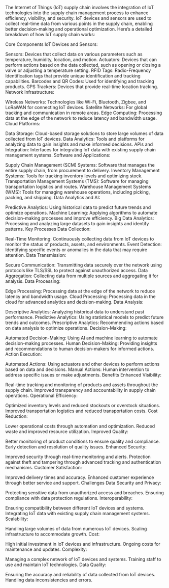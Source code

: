  The Internet of Things (IoT) supply chain involves the integration of IoT technologies into the supply chain management process to enhance efficiency, visibility, and security. IoT devices and sensors are used to collect real-time data from various points in the supply chain, enabling better decision-making and operational optimization. Here’s a detailed breakdown of how IoT supply chain works:

Core Components
IoT Devices and Sensors:

Sensors: Devices that collect data on various parameters such as temperature, humidity, location, and motion.
Actuators: Devices that can perform actions based on the data collected, such as opening or closing a valve or adjusting a temperature setting.
RFID Tags: Radio-Frequency Identification tags that provide unique identification and tracking capabilities.
Barcodes and QR Codes: Used for identifying and tracking products.
GPS Trackers: Devices that provide real-time location tracking.
Network Infrastructure:

Wireless Networks: Technologies like Wi-Fi, Bluetooth, Zigbee, and LoRaWAN for connecting IoT devices.
Satellite Networks: For global tracking and communication in remote areas.
Edge Computing: Processing data at the edge of the network to reduce latency and bandwidth usage.
Cloud Platforms:

Data Storage: Cloud-based storage solutions to store large volumes of data collected from IoT devices.
Data Analytics: Tools and platforms for analyzing data to gain insights and make informed decisions.
APIs and Integration: Interfaces for integrating IoT data with existing supply chain management systems.
Software and Applications:

Supply Chain Management (SCM) Systems: Software that manages the entire supply chain, from procurement to delivery.
Inventory Management Systems: Tools for tracking inventory levels and optimizing stock.
Transportation Management Systems (TMS): Software for managing transportation logistics and routes.
Warehouse Management Systems (WMS): Tools for managing warehouse operations, including picking, packing, and shipping.
Data Analytics and AI:

Predictive Analytics: Using historical data to predict future trends and optimize operations.
Machine Learning: Applying algorithms to automate decision-making processes and improve efficiency.
Big Data Analytics: Processing and analyzing large datasets to gain insights and identify patterns.
Key Processes
Data Collection:

Real-Time Monitoring: Continuously collecting data from IoT devices to monitor the status of products, assets, and environments.
Event Detection: Identifying specific events or anomalies in the data that may require attention.
Data Transmission:

Secure Communication: Transmitting data securely over the network using protocols like TLS/SSL to protect against unauthorized access.
Data Aggregation: Collecting data from multiple sources and aggregating it for analysis.
Data Processing:

Edge Processing: Processing data at the edge of the network to reduce latency and bandwidth usage.
Cloud Processing: Processing data in the cloud for advanced analytics and decision-making.
Data Analysis:

Descriptive Analytics: Analyzing historical data to understand past performance.
Predictive Analytics: Using statistical models to predict future trends and outcomes.
Prescriptive Analytics: Recommending actions based on data analysis to optimize operations.
Decision-Making:

Automated Decision-Making: Using AI and machine learning to automate decision-making processes.
Human Decision-Making: Providing insights and recommendations to human decision-makers for informed actions.
Action Execution:

Automated Actions: Using actuators and other devices to perform actions based on data and decisions.
Manual Actions: Human intervention to address specific issues or make adjustments.
Benefits
Enhanced Visibility:

Real-time tracking and monitoring of products and assets throughout the supply chain.
Improved transparency and accountability in supply chain operations.
Operational Efficiency:

Optimized inventory levels and reduced stockouts or overstock situations.
Improved transportation logistics and reduced transportation costs.
Cost Reduction:

Lower operational costs through automation and optimization.
Reduced waste and improved resource utilization.
Improved Quality:

Better monitoring of product conditions to ensure quality and compliance.
Early detection and resolution of quality issues.
Enhanced Security:

Improved security through real-time monitoring and alerts.
Protection against theft and tampering through advanced tracking and authentication mechanisms.
Customer Satisfaction:

Improved delivery times and accuracy.
Enhanced customer experience through better service and support.
Challenges
Data Security and Privacy:

Protecting sensitive data from unauthorized access and breaches.
Ensuring compliance with data protection regulations.
Interoperability:

Ensuring compatibility between different IoT devices and systems.
Integrating IoT data with existing supply chain management systems.
Scalability:

Handling large volumes of data from numerous IoT devices.
Scaling infrastructure to accommodate growth.
Cost:

High initial investment in IoT devices and infrastructure.
Ongoing costs for maintenance and updates.
Complexity:

Managing a complex network of IoT devices and systems.
Training staff to use and maintain IoT technologies.
Data Quality:

Ensuring the accuracy and reliability of data collected from IoT devices.
Handling data inconsistencies and errors.
